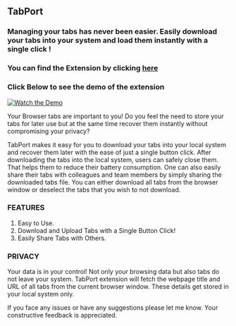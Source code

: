 ## TabPort

### Managing your tabs has never been easier. Easily download your tabs into your system and load them instantly with a single click !

### You can find the Extension by clicking [here](https://chrome.google.com/webstore/detail/tabport/dhkmlpcfghaaiiomhfdndoeghjmimafn)

### Click Below to see the demo of the extension

[![Watch the Demo](https://raw.githubusercontent.com/Jitensid/TabPort/main/TabPort%20Extension%20Icon%20500.png?token=GHSAT0AAAAAABQSFB2FWGVKQHJ6SJ6W3O6WYSJYEJA)](https://user-images.githubusercontent.com/46622106/161833069-ffbc8598-c102-46d0-b6af-3e4108d45d4c.mp4)

Your Browser tabs are important to you! Do you feel the need to store your tabs for later use but at the same time recover them instantly without compromising your privacy?

TabPort makes it easy for you to download your tabs into your local system and recover them later with the ease of just a single button click. After downloading the tabs into the local system, users can safely close them. That helps them to reduce their battery consumption. One can also easily share their tabs with colleagues and team members by simply sharing the downloaded tabs file. You can either download all tabs from the browser window or deselect the tabs that you wish to not download.

### FEATURES

1. Easy to Use.
2. Download and Upload Tabs with a Single Button Click!
3. Easily Share Tabs with Others.

### PRIVACY

Your data is in your control! Not only your browsing data but also tabs do not leave your system. TabPort extension will fetch the webpage title and URL of all tabs from the current browser window. These details get stored in your local system only.

If you face any issues or have any suggestions please let me know. Your constructive feedback is appreciated.





